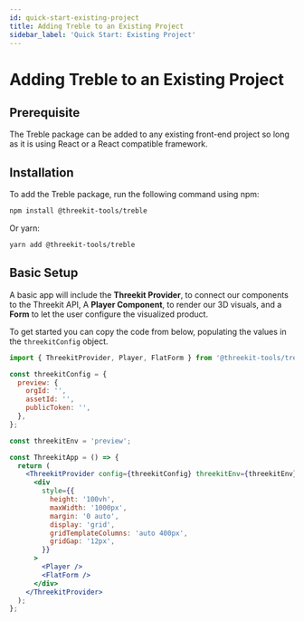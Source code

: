 ```yaml
---
id: quick-start-existing-project
title: Adding Treble to an Existing Project
sidebar_label: 'Quick Start: Existing Project'
---
```


# Adding Treble to an Existing Project

## Prerequisite

The Treble package can be added to any existing front-end project so long as it is using React or a React compatible framework.

## Installation

To add the Treble package, run the following command using npm:

```bash
npm install @threekit-tools/treble
```

Or yarn:

```bash
yarn add @threekit-tools/treble
```

## Basic Setup

A basic app will include the **Threekit Provider**, to connect our components to the Threekit API, A **Player Component**, to render our 3D visuals, and a **Form** to let the user configure the visualized product.

To get started you can copy the code from below, populating the values in the `threekitConfig` object.

```jsx
import { ThreekitProvider, Player, FlatForm } from '@threekit-tools/treble';

const threekitConfig = {
  preview: {
    orgId: '',
    assetId: '',
    publicToken: '',
  },
};

const threekitEnv = 'preview';

const ThreekitApp = () => {
  return (
    <ThreekitProvider config={threekitConfig} threekitEnv={threekitEnv}>
      <div
        style={{
          height: '100vh',
          maxWidth: '1000px',
          margin: '0 auto',
          display: 'grid',
          gridTemplateColumns: 'auto 400px',
          gridGap: '12px',
        }}
      >
        <Player />
        <FlatForm />
      </div>
    </ThreekitProvider>
  );
};
```
